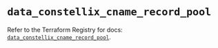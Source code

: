 # `data_constellix_cname_record_pool`

Refer to the Terraform Registry for docs: [`data_constellix_cname_record_pool`](https://registry.terraform.io/providers/constellix/constellix/0.4.6/docs/data-sources/cname_record_pool).
